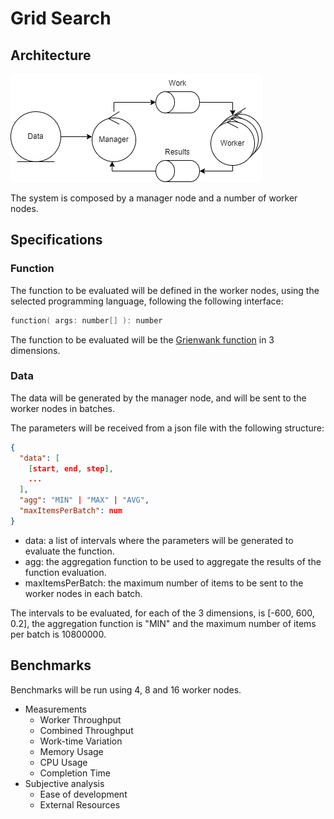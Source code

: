 # Grid Search

## Architecture

![robustness](img/gs_robustness.png)

The system is composed by a manager node and a number of worker nodes.

## Specifications

### Function

The function to be evaluated will be defined in the worker nodes, using the selected programming language, following the following interface:

```c
function( args: number[] ): number

```

The function to be evaluated will be the [Grienwank function](https://en.wikipedia.org/wiki/Griewank_function) in 3 dimensions.

### Data

The data will be generated by the manager node, and will be sent to the worker nodes in batches.

The parameters will be received from a json file with the following structure:

```json
{
  "data": [
    [start, end, step],
    ...
  ],
  "agg": "MIN" | "MAX" | "AVG",
  "maxItemsPerBatch": num
}
```

- data: a list of intervals where the parameters will be generated to evaluate the function.
- agg: the aggregation function to be used to aggregate the results of the function evaluation.
- maxItemsPerBatch: the maximum number of items to be sent to the worker nodes in each batch.

The intervals to be evaluated, for each of the 3 dimensions, is [-600, 600, 0.2], the aggregation function is "MIN" and the maximum number of items per batch is 10800000.

## Benchmarks

Benchmarks will be run using 4, 8 and 16 worker nodes.

- Measurements
  - Worker Throughput
  - Combined Throughput
  - Work-time Variation
  - Memory Usage
  - CPU Usage
  - Completion Time
- Subjective analysis
  - Ease of development
  - External Resources
